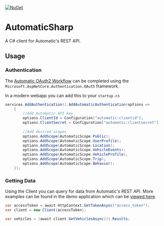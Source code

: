 [![NuGet](https://img.shields.io/nuget/v/AutomaticSharp.svg)](https://www.nuget.org/packages/AutomaticSharp)
# AutomaticSharp 
A C# client for Automatic's REST API. 

## Usage

### Authentication

The [Automatic OAuth2 Workflow](https://developer.automatic.com/api-reference/#oauth-workflow) can be completed using the `Microsoft.AspNetCore.Authentication.OAuth` framework.

In a modern webapp you can add this to your `startup.cs`
```c#
services.AddAuthentication().AddAutomaticAuthentication(options =>
    {        
        //Add Automatic API key
        options.ClientId = Configuration["automatic:clientid"];
        options.ClientSecret = Configuration["automatic:clientsecret"];
        
        //Add desired scopes       
        options.AddScope(AutomaticScope.Public);
        options.AddScope(AutomaticScope.UserProfile);
        options.AddScope(AutomaticScope.Location);
        options.AddScope(AutomaticScope.VehicleEvents);
        options.AddScope(AutomaticScope.VehicleProfile);
        options.AddScope(AutomaticScope.Trip);
        options.AddScope(AutomaticScope.Behavior);       
    });

```

### Getting Data

Using the Client you can query for data from Automatic's REST API. More examples can be found in the demo application which can be [viewed here](http://automaticsharp.azurewebsites.net/).

```c#
var accessToken = await HttpContext.GetTokenAsync("access_token");
var client = new Client(accessToken);

var vehicles = (await client.GetVehiclesAsync()).Results;
```
